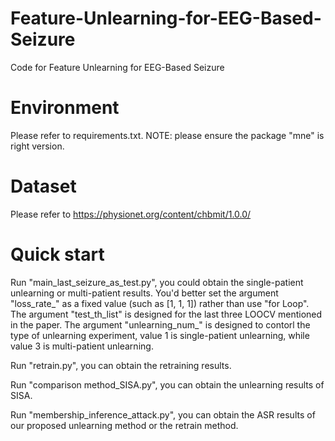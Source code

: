 # Feature-Unlearning-for-EEG-Based-Seizure
Code for Feature Unlearning for EEG-Based Seizure

# Environment
Please refer to requirements.txt. NOTE: please ensure the package "mne" is right version.

# Dataset
Please refer to https://physionet.org/content/chbmit/1.0.0/

# Quick start
Run "main_last_seizure_as_test.py", you could obtain the single-patient unlearning or multi-patient results.
You'd better set the argument "loss_rate_" as a fixed value (such as [1, 1, 1]) rather than use "for Loop".
The argument "test_th_list" is designed for the last three LOOCV mentioned in the paper. The argument "unlearning_num_" 
is designed to contorl the type of unlearning experiment, value 1 is single-patient unlearning, while value 3 is 
multi-patient unlearning.

Run "retrain.py", you can obtain the retraining results. 

Run "comparison method_SISA.py", you can obtain the unlearning results of SISA.

Run "membership_inference_attack.py", you can obtain the ASR results of our proposed unlearning method 
or the retrain method.
